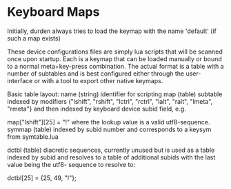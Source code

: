 Keyboard Maps
=======

Initially, durden always tries to load the keymap with the name
'default' (if such a map exists)

These device configurations files are simply lua scripts that will be
scanned once upon startup. Each is a keymap that can be loaded manually
or bound to a normal meta+key-press combination. The actual format is
a table with a number of subtables and is best configured either through
the user-interface or with a tool to export other native keymaps.

Basic table layout:
 name (string) identifier for scripting
 map (table)
  subtable indexed by modifiers ("lshift", "rshift", "lctrl", "rctrl",
	"lalt", "ralt", "lmeta", "rmeta"} and then indexed by keyboard device
	subid field, e.g.

 map["lshift"][25] = "!" where the lookup value is a valid utf8-sequence.
 symmap (table)
  indexed by subid number and corresponds to a keysym from symtable.lua

 dctbl (table) diacretic sequences, currently unused but is used as a
 table indexed by subid and resolves to a table of additional subids with
 the last value being the utf8- sequence to resolve to:

 dctbl[25] = {25, 49, "!"};

